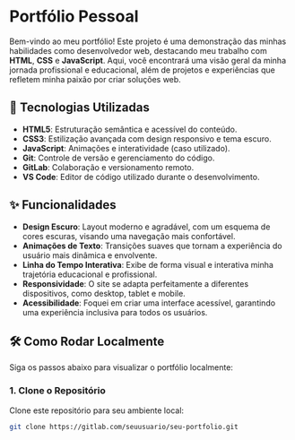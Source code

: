 
# Portfólio Pessoal

Bem-vindo ao meu portfólio! Este projeto é uma demonstração das minhas habilidades como desenvolvedor web, destacando meu trabalho com **HTML**, **CSS** e **JavaScript**. Aqui, você encontrará uma visão geral da minha jornada profissional e educacional, além de projetos e experiências que refletem minha paixão por criar soluções web.

## 🚀 Tecnologias Utilizadas

- **HTML5**: Estruturação semântica e acessível do conteúdo.
- **CSS3**: Estilização avançada com design responsivo e tema escuro.
- **JavaScript**: Animações e interatividade (caso utilizado).
- **Git**: Controle de versão e gerenciamento do código.
- **GitLab**: Colaboração e versionamento remoto.
- **VS Code**: Editor de código utilizado durante o desenvolvimento.

## ✨ Funcionalidades

- **Design Escuro**: Layout moderno e agradável, com um esquema de cores escuras, visando uma navegação mais confortável.
- **Animações de Texto**: Transições suaves que tornam a experiência do usuário mais dinâmica e envolvente.
- **Linha do Tempo Interativa**: Exibe de forma visual e interativa minha trajetória educacional e profissional.
- **Responsividade**: O site se adapta perfeitamente a diferentes dispositivos, como desktop, tablet e mobile.
- **Acessibilidade**: Foquei em criar uma interface acessível, garantindo uma experiência inclusiva para todos os usuários.

## 🛠 Como Rodar Localmente

Siga os passos abaixo para visualizar o portfólio localmente:

### 1. Clone o Repositório

Clone este repositório para seu ambiente local:

```bash
git clone https://gitlab.com/seuusuario/seu-portfolio.git

